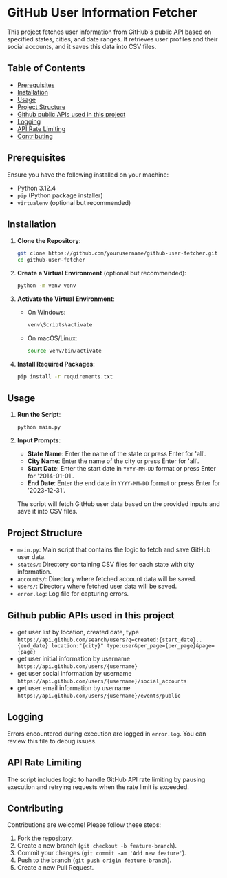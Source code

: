 # GitHub User Information Fetcher

This project fetches user information from GitHub's public API based on specified states, cities, and date ranges. It retrieves user profiles and their social accounts, and it saves this data into CSV files.

## Table of Contents
 
- [Prerequisites](#prerequisites)
- [Installation](#installation)
- [Usage](#usage)
- [Project Structure](#project-structure)
- [Github public APIs used in this project](#github-public-apis-used-in-this-project)
- [Logging](#logging)
- [API Rate Limiting](#api-rate-limiting)
- [Contributing](#contributing)

## Prerequisites

Ensure you have the following installed on your machine:

- Python 3.12.4
- `pip` (Python package installer)
- `virtualenv` (optional but recommended)

## Installation

1. **Clone the Repository**:
    ```sh
    git clone https://github.com/yourusername/github-user-fetcher.git
    cd github-user-fetcher
    ```

2. **Create a Virtual Environment** (optional but recommended):
    ```sh
    python -m venv venv
    ```

3. **Activate the Virtual Environment**:

    - On Windows:
        ```sh
        venv\Scripts\activate
        ```
    - On macOS/Linux:
        ```sh
        source venv/bin/activate
        ```

4. **Install Required Packages**:
    ```sh
    pip install -r requirements.txt
    ```

## Usage

1. **Run the Script**:
    ```sh
    python main.py
    ```

2. **Input Prompts**:
    - **State Name**: Enter the name of the state or press Enter for 'all'.
    - **City Name**: Enter the name of the city or press Enter for 'all'.
    - **Start Date**: Enter the start date in `YYYY-MM-DD` format or press Enter for '2014-01-01'.
    - **End Date**: Enter the end date in `YYYY-MM-DD` format or press Enter for '2023-12-31'.

    The script will fetch GitHub user data based on the provided inputs and save it into CSV files.

## Project Structure

- `main.py`: Main script that contains the logic to fetch and save GitHub user data.
- `states/`: Directory containing CSV files for each state with city information.
- `accounts/`: Directory where fetched account data will be saved.
- `users/`: Directory where fetched user data will be saved.
- `error.log`: Log file for capturing errors.

## Github public APIs used in this project
- get user list by location, created date, type <br/>
`https://api.github.com/search/users?q=created:{start_date}..{end_date} location:"{city}" type:user&per_page={per_page}&page={page}`
- get user initial information by username <br/>
`https://api.github.com/users/{username}`
- get user social information by username <br/>
`https://api.github.com/users/{username}/social_accounts`
- get user email information by username <br/>
`https://api.github.com/users/{username}/events/public`


## Logging

Errors encountered during execution are logged in `error.log`. You can review this file to debug issues.

## API Rate Limiting

The script includes logic to handle GitHub API rate limiting by pausing execution and retrying requests when the rate limit is exceeded.

## Contributing

Contributions are welcome! Please follow these steps:

1. Fork the repository.
2. Create a new branch (`git checkout -b feature-branch`).
3. Commit your changes (`git commit -am 'Add new feature'`).
4. Push to the branch (`git push origin feature-branch`).
5. Create a new Pull Request.

